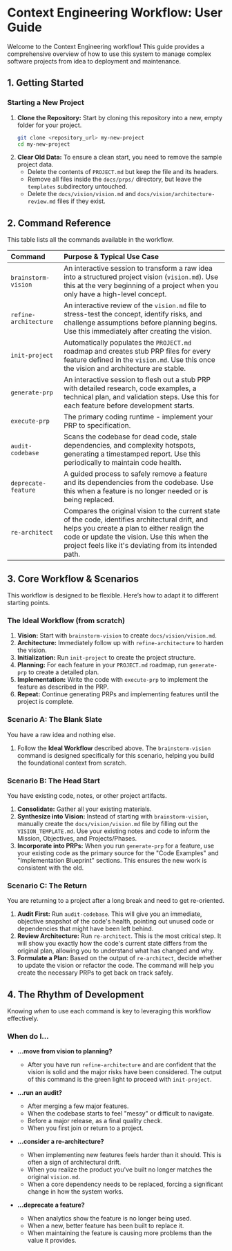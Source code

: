 # Context Engineering Workflow: User Guide

Welcome to the Context Engineering workflow! This guide provides a comprehensive overview of how to use this system to manage complex software projects from idea to deployment and maintenance.

## 1. Getting Started

### Starting a New Project

1.  **Clone the Repository:** Start by cloning this repository into a new, empty folder for your project.
    ```bash
    git clone <repository_url> my-new-project
    cd my-new-project
    ```
2.  **Clear Old Data:** To ensure a clean start, you need to remove the sample project data.
    *   Delete the contents of `PROJECT.md` but keep the file and its headers.
    *   Remove all files inside the `docs/prps/` directory, but leave the `templates` subdirectory untouched.
    *   Delete the `docs/vision/vision.md` and `docs/vision/architecture-review.md` files if they exist.

## 2. Command Reference

This table lists all the commands available in the workflow.

| Command | Purpose & Typical Use Case |
| :--- | :--- |
| `brainstorm-vision` | An interactive session to transform a raw idea into a structured project vision (`vision.md`). Use this at the very beginning of a project when you only have a high-level concept. |
| `refine-architecture` | An interactive review of the `vision.md` file to stress-test the concept, identify risks, and challenge assumptions before planning begins. Use this immediately after creating the vision. |
| `init-project` | Automatically populates the `PROJECT.md` roadmap and creates stub PRP files for every feature defined in the `vision.md`. Use this once the vision and architecture are stable. |
| `generate-prp` | An interactive session to flesh out a stub PRP with detailed research, code examples, a technical plan, and validation steps. Use this for each feature before development starts. |
| `execute-prp` | The primary coding runtime - implement your PRP to specification. |
| `audit-codebase` | Scans the codebase for dead code, stale dependencies, and complexity hotspots, generating a timestamped report. Use this periodically to maintain code health. |
| `deprecate-feature` | A guided process to safely remove a feature and its dependencies from the codebase. Use this when a feature is no longer needed or is being replaced. |
| `re-architect` | Compares the original vision to the current state of the code, identifies architectural drift, and helps you create a plan to either realign the code or update the vision. Use this when the project feels like it's deviating from its intended path. |

## 3. Core Workflow & Scenarios

This workflow is designed to be flexible. Here’s how to adapt it to different starting points.

### The Ideal Workflow (from scratch)

1.  **Vision:** Start with `brainstorm-vision` to create `docs/vision/vision.md`.
2.  **Architecture:** Immediately follow up with `refine-architecture` to harden the vision.
3.  **Initialization:** Run `init-project` to create the project structure.
4.  **Planning:** For each feature in your `PROJECT.md` roadmap, run `generate-prp` to create a detailed plan.
5.  **Implementation:** Write the code with `execute-prp` to implement the feature as described in the PRP.
6.  **Repeat:** Continue generating PRPs and implementing features until the project is complete.

### Scenario A: The Blank Slate

You have a raw idea and nothing else.

1.  Follow the **Ideal Workflow** described above. The `brainstorm-vision` command is designed specifically for this scenario, helping you build the foundational context from scratch.

### Scenario B: The Head Start

You have existing code, notes, or other project artifacts.

1.  **Consolidate:** Gather all your existing materials.
2.  **Synthesize into Vision:** Instead of starting with `brainstorm-vision`, manually create the `docs/vision/vision.md` file by filling out the `VISION_TEMPLATE.md`. Use your existing notes and code to inform the Mission, Objectives, and Projects/Phases.
3.  **Incorporate into PRPs:** When you run `generate-prp` for a feature, use your existing code as the primary source for the "Code Examples" and "Implementation Blueprint" sections. This ensures the new work is consistent with the old.

### Scenario C: The Return

You are returning to a project after a long break and need to get re-oriented.

1.  **Audit First:** Run `audit-codebase`. This will give you an immediate, objective snapshot of the code's health, pointing out unused code or dependencies that might have been left behind.
2.  **Review Architecture:** Run `re-architect`. This is the most critical step. It will show you exactly how the code's current state differs from the original plan, allowing you to understand what has changed and why.
3.  **Formulate a Plan:** Based on the output of `re-architect`, decide whether to update the vision or refactor the code. The command will help you create the necessary PRPs to get back on track safely.

## 4. The Rhythm of Development

Knowing *when* to use each command is key to leveraging this workflow effectively.

### When do I...

*   **...move from vision to planning?**
    *   After you have run `refine-architecture` and are confident that the vision is solid and the major risks have been considered. The output of this command is the green light to proceed with `init-project`.

*   **...run an audit?**
    *   After merging a few major features.
    *   When the codebase starts to feel "messy" or difficult to navigate.
    *   Before a major release, as a final quality check.
    *   When you first join or return to a project.

*   **...consider a re-architecture?**
    *   When implementing new features feels harder than it should. This is often a sign of architectural drift.
    *   When you realize the product you've built no longer matches the original `vision.md`.
    *   When a core dependency needs to be replaced, forcing a significant change in how the system works.

*   **...deprecate a feature?**
    *   When analytics show the feature is no longer being used.
    *   When a new, better feature has been built to replace it.
    *   When maintaining the feature is causing more problems than the value it provides.